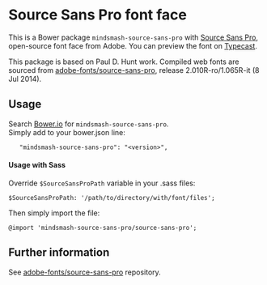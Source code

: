 # Source Sans Pro font face

This is a Bower package `mindsmash-source-sans-pro` with [Source Sans Pro](http://store1.adobe.com/cfusion/store/html/index.cfm?store=OLS-US&event=displayFontPackage&code=1959), open-source font face from Adobe. You can preview the font on [Typecast](http://typecast.com/preview/google/Source%20Sans%20Pro).

This package is based on Paul D. Hunt work. Compiled web fonts are sourced from [adobe-fonts/source-sans-pro](https://github.com/adobe-fonts/source-sans-pro), release 2.010R-ro/1.065R-it (8 Jul 2014).

## Usage

Search [Bower.io]() for `mindsmash-source-sans-pro`.  
Simply add to your bower.json line:  
```
   "mindsmash-source-sans-pro": "<version>",
```

#### Usage with Sass

Override `$SourceSansProPath` variable in your .sass files:  
```
$SourceSansProPath: '/path/to/directory/with/font/files';
```

Then simply import the file:  
```
@import 'mindsmash-source-sans-pro/source-sans-pro';
```

## Further information

See [adobe-fonts/source-sans-pro](https://github.com/adobe-fonts/source-sans-pro) repository.
